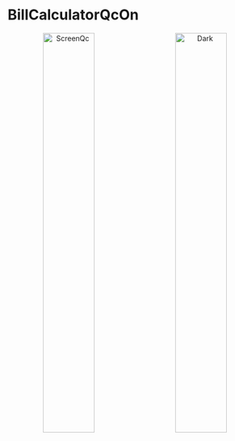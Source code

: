 # BillCalculatorQcOn

<p align="center">
  <img alt="ScreenQc" src="https://user-images.githubusercontent.com/35946656/176522788-5786a15b-f3ce-4c5f-92cf-5b61b09f9836.png" width="45%">
&nbsp; &nbsp; &nbsp; &nbsp;
  <img alt="Dark" src="https://user-images.githubusercontent.com/35946656/176523439-00f6a720-146d-43c4-bcf7-4ca2293ea9de.png" width="45%">
</p>
